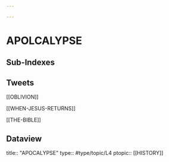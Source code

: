 ```yaml
---

---
```

# APOLCALYPSE
## Sub-Indexes


## Tweets
[[OBLIVION]]

[[WHEN-JESUS-RETURNS]]

[[THE-BIBLE]]


## Dataview
title:: "APOCALYPSE"
type:: #type/topic/L4
ptopic:: [[HISTORY]]